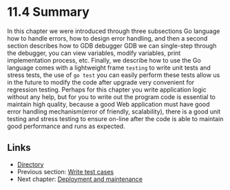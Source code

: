 # 11.4 Summary

In this chapter we were introduced through three subsections Go language how to handle errors, how to design error handling, and then a second section describes how to GDB debugger GDB we can single-step through the debugger, you can view variables, modify variables, print implementation process, etc. Finally, we describe how to use the Go language comes with a lightweight frame `testing` to write unit tests and stress tests, the use of `go test` you can easily perform these tests allow us in the future to modify the code after upgrade very convenient for regression testing. Perhaps for this chapter you write application logic without any help, but for you to write out the program code is essential to maintain high quality, because a good Web application must have good error handling mechanism(error of friendly, scalability), there is a good unit testing and stress testing to ensure on-line after the code is able to maintain good performance and runs as expected.

## Links

- [Directory](preface.md)
- Previous section: [Write test cases](11.3.md)
- Next chapter: [Deployment and maintenance](12.0.md)
